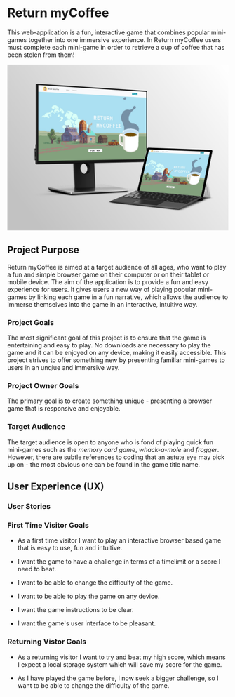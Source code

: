 # Return myCoffee

This web-application is a fun, interactive game that combines popular mini-games together into one immersive experience. In Return myCoffee users must complete each mini-game in order to retrieve a cup of coffee that has been stolen from them!

![Mockup image](assets/img/main/smartmockups.jpg)

## Project Purpose 

Return myCoffee is aimed at a target audience of all ages, who want to play a fun and simple browser game on their computer or on their tablet or mobile device. The aim of the application is to provide a fun and easy experience for users. It gives users a new way of playing popular mini-games by linking each game in a fun narrative, which allows the audience to immerse themselves into the game in an interactive, intuitive way.

### Project Goals

The most significant goal of this project is to ensure that the game is entertaining and easy to play. No downloads are necessary to play the game and it can be enjoyed on any device, making it easily accessible. This project strives to offer something new by presenting familiar mini-games to users in an unqiue and immersive way.

### Project Owner Goals

The primary goal is to create something unique - presenting a browser game that is responsive and enjoyable.

### Target Audience 

The target audience is open to anyone who is fond of playing quick fun mini-games such as the *memory card game*, *whack-a-mole* and *frogger*. However, there are subtle references to coding that an astute eye may pick up on - the most obvious one can be found in the game title name. 



## User Experience (UX)

### User Stories

### First Time Visitor Goals

- As a first time visitor I want to play an interactive browser based game that is easy to use, fun and intuitive.

- I want the game to have a challenge in terms of a timelimit or a score I need to beat.

- I want to be able to change the difficulty of the game.

- I want to be able to play the game on any device.

- I want the game instructions to be clear.

- I want the game's user interface to be pleasant.


### Returning Vistor Goals

- As a returning visitor I want to try and beat my high score, which means I expect a local storage system which will save my score for the game.

- As I have played the game before, I now seek a bigger challenge, so I want to be able to change the difficulty of the game.
